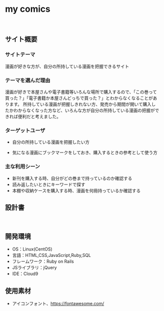 # my comics
​
## サイト概要
### サイトテーマ
<!--何を『目的』とし、どのような『分類』なのかを簡潔に書く-->
漫画が好きな方が、自分の所持している漫画を把握できるサイト
​
### テーマを選んだ理由
<!--なぜこのようなテーマにしたかを説明する-->
漫画が好きで本屋さんや電子書籍等いろんな場所で購入するので、「この巻って買った？」「電子書籍か本屋さんどっちで買った？」とわからなくなることがあります。
所持している漫画が把握しきれない方、発売から期間が開いて購入したかわからなくなった方など、いろんな方が自分の所持している漫画の把握ができれば便利だと考えました。
​
### ターゲットユーザ
<!--誰に使ってもらうかを具体的に記載する-->
- 自分の所持している漫画を把握したい方
<!--自分の所持している漫画の新刊情報を知りたい方-->
- 気になる漫画にブックマークをしておき、購入するときの参考として使う方
​
### 主な利用シーン
<!--どのような時に使うのかの状況を記載すること-->
- 新刊を購入する時、自分がどの巻まで持っているのか確認する
- 読み返したいときにキーワードで探す
- 本棚や収納ケースを購入する時、漫画を何冊持っているか確認する
​
## 設計書
<!--テーマを設定・提出する時点では不要です-->
​
## 開発環境
- OS：Linux(CentOS)
- 言語：HTML,CSS,JavaScript,Ruby,SQL
- フレームワーク：Ruby on Rails
- JSライブラリ：jQuery
- IDE：Cloud9
​
## 使用素材
<!--
- 外部サービスの画像素材・音声素材を使用した場合は、必ずサービス名とURLを明記してください。
- アプリケーションの実装に使用したgem/bootstrapのリファレンスなどの記載は不要です。
- 使用しない場合は、使用素材の項目をREADMEから削除してください。
折りたたむ
-->
- アイコンフォント、https://fontawesome.com/